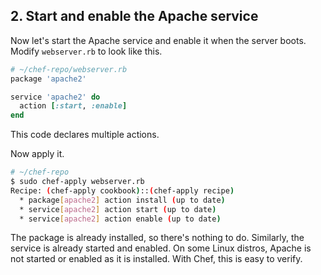 ## 2. Start and enable the Apache service

Now let's start the Apache service and enable it when the server boots. Modify <code class="file-path">webserver.rb</code> to look like this.

```ruby
# ~/chef-repo/webserver.rb
package 'apache2'

service 'apache2' do
  action [:start, :enable]
end
```

This code declares multiple actions.

Now apply it.

```bash
# ~/chef-repo
$ sudo chef-apply webserver.rb
Recipe: (chef-apply cookbook)::(chef-apply recipe)
  * package[apache2] action install (up to date)
  * service[apache2] action start (up to date)
  * service[apache2] action enable (up to date)
```

The package is already installed, so there's nothing to do. Similarly, the service is already started and enabled. On some Linux distros, Apache is not started or enabled as it is installed. With Chef, this is easy to verify.

